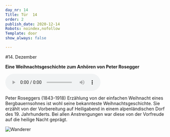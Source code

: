 ```yaml
---
day_nr: 14
Title: Tür  14
order: 2
publish_date: 2020-12-14
Robots: noindex,nofollow
Template: door
show_always: false

---
```


#14. Dezember

**Eine Weihnachtsgeschichte zum Anhören von Peter Rosegger**

<p class="content-centered">
<audio controls class="width-pct-90">
  <source src="%assets_url%/other/14/Roseggerganz.mp3" type="audio/mpeg">
<a href="%assets_url%/other/14/Roseggerganz.mp3">Anhören</a>
</audio> 
</p>

Peter Roseggers (1843-1918) Erzählung von der einfachen Weihnacht eines Bergbauernsohnes ist wohl seine bekannteste Weihnachtsgeschichte. Sie erzählt von der Vorbereitung auf Heiligabend in einem alpenländischen Dorf des 19. Jahrhunderts. Bei allen Anstrengungen war diese von der Vorfreude auf die heilige Nacht geprägt.

![Wanderer](%assets_url%/pics/14/bild1.jpg)
